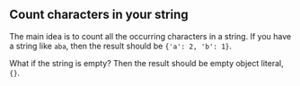 ## Count characters in your string

The main idea is to count all the occurring characters in a string. If you have a string like ```aba```, then the result should be ```{'a': 2, 'b': 1}```.

What if the string is empty? Then the result should be empty object literal, ```{}```.

